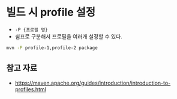 # 빌드 시 profile 설정

- `-P {프로필 명}`
- 쉼표로 구분해서 프로필을 여러개 설정할 수 있다.

```sh
mvn -P profile-1,profile-2 package
```

## 참고 자료

- https://maven.apache.org/guides/introduction/introduction-to-profiles.html